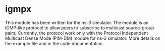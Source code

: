 igmpx
=====

This module has been written for the ns-3 simulator. The module is an IGMP-like protocol to allow peers to subscribe to multicast source-group pairs; Currently, the protocol work only with the Protocol Independent Multicast Dense Mode (PIM-DM) module for ns-3 simulator. More details on the example file and in the code documentation.
